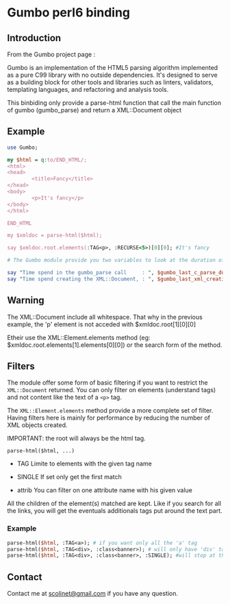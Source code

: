 # Gumbo perl6 binding

## Introduction

From the Gumbo project page :

Gumbo is an implementation of the HTML5 parsing algorithm implemented as a pure C99 library with no outside dependencies. It's designed to serve as a building block for other tools and libraries such as linters, validators, templating languages, and refactoring and analysis tools.


This binbiding only provide a parse-html function that call the main function of gumbo (gumbo_parse) and return a XML::Document object

## Example

```perl
use Gumbo;

my $html = q:to/END_HTML/;
<html>
<head>
        <title>Fancy</title>
</head>
<body>
        <p>It's fancy</p>
</body>
</html>

END_HTML

my $xmldoc = parse-html($html);

say $xmldoc.root.elements(:TAG<p>, :RECURSE<5>)[0][0]; #It's fancy

# The Gumbo module provide you two variables to look at the duration of the process

say "Time spend in the gumbo_parse call     : ", $gumbo_last_c_parse_duration;
say "Time spend creating the XML::Document, : ", $gumbo_last_xml_creation_duration;

```

## Warning

The XML::Document include all whitespace. That why in the previous example, the 'p' element is not acceded with $xmldoc.root[1][0][0]

Etheir use the XML::Element.elements method (eg: $xmldoc.root.elements[1].elements[0][0]) or the search form of the method.

## Filters

The module offer some form of basic filtering if you want to restrict the `XML::Document` returned. You can only filter on elements (understand tags) and not content like the text of a `<p>` tag.

The `XML::Element.elements` method provide a more complete set of filter. Having filters here is mainly for performance by reducing the number of XML objects created.

IMPORTANT: the root will always be the html tag.

`parse-html($html, ...)`

  * TAG
    Limite to elements with the given tag name

  * SINGLE
    If set only get the first match

  * attrib
    You can filter on one attribute name with his given value


All the children of the element(s) matched are kept. Like if you search for all the links, you will get the eventuals additionals tags put around the text part.


### Example

```perl
parse-html($html, :TAG<a>); # if you want only all the 'a' tag
parse-html($html, :TAG<div>, :class<banner>); # will only have 'div' tag having the attribute 'class' holding the value banner.
parse-html($html, :TAG<div>, :class<banner>, :SINGLE); #will stop at the first one
```



## Contact

Contact me at scolinet@gmail.com if you have any question.
